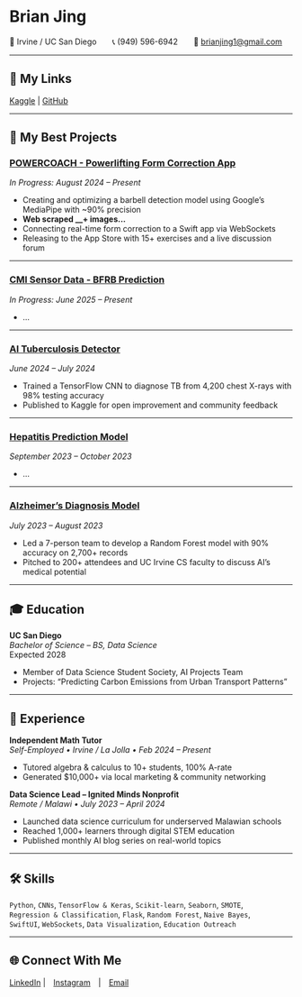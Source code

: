 # Brian Jing

📍 Irvine / UC San Diego  📞 (949) 596-6942  📧 brianjing1@gmail.com  

---

## 🔗 My Links
[Kaggle](https://www.kaggle.com/brianjing) | [GitHub](https://github.com/brianjjing)

---

## 🚀 My Best Projects

### [POWERCOACH - Powerlifting Form Correction App](https://github.com/brianjjing/powercoach)
*In Progress: August 2024 – Present*  
- Creating and optimizing a barbell detection model using Google’s MediaPipe with ~90% precision
- **Web scraped __+ images...**
- Connecting real-time form correction to a Swift app via WebSockets  
- Releasing to the App Store with 15+ exercises and a live discussion forum  

---

### [CMI Sensor Data - BFRB Prediction](https://www.kaggle.com/competitions/cmi-detect-behavior-with-sensor-data)
*In Progress: June 2025 – Present*  
- ...

---

### [AI Tuberculosis Detector](https://www.kaggle.com/code/brianjing/hepatitis-prediction-model-randomforest)
*June 2024 – July 2024*
- Trained a TensorFlow CNN to diagnose TB from 4,200 chest X-rays with 98% testing accuracy  
- Published to Kaggle for open improvement and community feedback  

---

### [Hepatitis Prediction Model](https://www.kaggle.com/code/brianjing/tuberculosis-x-ray-diagnosis-cnn-classifier)
*September 2023 – October 2023*  
- ...

---

### [Alzheimer’s Diagnosis Model](https://www.kaggle.com/code/brianjing/alzheimer-s-detection-model-using-r)
*July 2023 – August 2023*  
- Led a 7-person team to develop a Random Forest model with 90% accuracy on 2,700+ records  
- Pitched to 200+ attendees and UC Irvine CS faculty to discuss AI’s medical potential  

---

## 🎓 Education

**UC San Diego**  
*Bachelor of Science – BS, Data Science*  
Expected 2028  
- Member of Data Science Student Society, AI Projects Team  
- Projects: “Predicting Carbon Emissions from Urban Transport Patterns”

---

## 💼 Experience

**Independent Math Tutor**  
*Self-Employed • Irvine / La Jolla • Feb 2024 – Present*  
- Tutored algebra & calculus to 10+ students, 100% A-rate  
- Generated $10,000+ via local marketing & community networking  

**Data Science Lead – Ignited Minds Nonprofit**  
*Remote / Malawi • July 2023 – April 2024*  
- Launched data science curriculum for underserved Malawian schools  
- Reached 1,000+ learners through digital STEM education  
- Published monthly AI blog series on real-world topics  

---

## 🛠 Skills

`Python`, `CNNs`, `TensorFlow & Keras`, `Scikit-learn`, `Seaborn`, `SMOTE`,  
`Regression & Classification`, `Flask`, `Random Forest`, `Naive Bayes`,  
`SwiftUI`, `WebSockets`, `Data Visualization`, `Education Outreach`

---

## 🌐 Connect With Me

[LinkedIn](https://www.linkedin.com/in/brian-jing-70a37425b/) | [Instagram](instagram.com/brianjingy) | [Email](mailto:brian)
